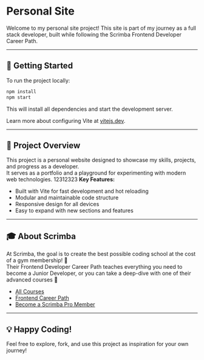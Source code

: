 # Personal Site

Welcome to my personal site project! This site is part of my journey as a full stack developer, built while following the Scrimba Frontend Developer Career Path.

---

## 🚀 Getting Started

To run the project locally:

```bash
npm install
npm start
```

This will install all dependencies and start the development server.

Learn more about configuring Vite at [vitejs.dev](https://vitejs.dev/).

---

## 📝 Project Overview

This project is a personal website designed to showcase my skills, projects, and progress as a developer.  
It serves as a portfolio and a playground for experimenting with modern web technologies.
12312323
**Key Features:**
- Built with Vite for fast development and hot reloading
- Modular and maintainable code structure
- Responsive design for all devices
- Easy to expand with new sections and features

---

## 🎓 About Scrimba

At Scrimba, the goal is to create the best possible coding school at the cost of a gym membership! 💜  
Their Frontend Developer Career Path teaches everything you need to become a Junior Developer, or you can take a deep-dive with one of their advanced courses 🚀

- [All Courses](https://scrimba.com/allcourses)
- [Frontend Career Path](https://scrimba.com/learn/frontend)
- [Become a Scrimba Pro Member](https://scrimba.com/pricing)

---

## 💡 Happy Coding!

Feel free to explore, fork, and use this project as inspiration for your own journey!

